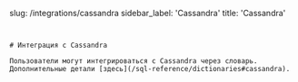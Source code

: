 slug: /integrations/cassandra
sidebar_label: 'Cassandra'
title: 'Cassandra'
```


# Интеграция с Cassandra

Пользователи могут интегрироваться с Cassandra через словарь. Дополнительные детали [здесь](/sql-reference/dictionaries#cassandra).
